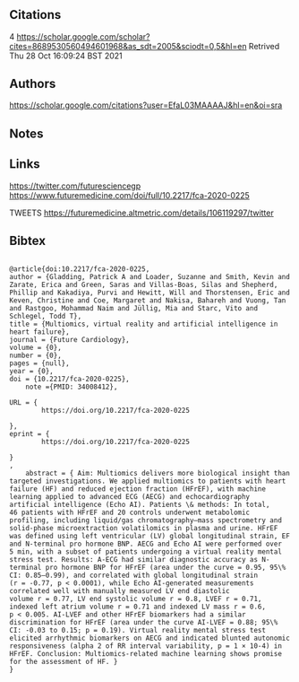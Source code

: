 # 
## Citations
4
https://scholar.google.com/scholar?cites=8689530560494601968&as_sdt=2005&sciodt=0,5&hl=en
Retrived
Thu 28 Oct 16:09:24 BST 2021

## Authors 
https://scholar.google.com/citations?user=EfaL03MAAAAJ&hl=en&oi=sra


## Notes

## Links 
https://twitter.com/futuresciencegp
https://www.futuremedicine.com/doi/full/10.2217/fca-2020-0225

TWEETS 
https://futuremedicine.altmetric.com/details/106119297/twitter

## Bibtex 

```

@article{doi:10.2217/fca-2020-0225,
author = {Gladding, Patrick A and Loader, Suzanne and Smith, Kevin and Zarate, Erica and Green, Saras and Villas-Boas, Silas and Shepherd, Phillip and Kakadiya, Purvi and Hewitt, Will and Thorstensen, Eric and Keven, Christine and Coe, Margaret and Nakisa, Bahareh and Vuong, Tan and Rastgoo, Mohammad Naim and Jüllig, Mia and Starc, Vito and Schlegel, Todd T},
title = {Multiomics, virtual reality and artificial intelligence in heart failure},
journal = {Future Cardiology},
volume = {0},
number = {0},
pages = {null},
year = {0},
doi = {10.2217/fca-2020-0225},
    note ={PMID: 34008412},

URL = { 
        https://doi.org/10.2217/fca-2020-0225
    
},
eprint = { 
        https://doi.org/10.2217/fca-2020-0225
    
}
,
    abstract = { Aim: Multiomics delivers more biological insight than targeted investigations. We applied multiomics to patients with heart failure (HF) and reduced ejection fraction (HFrEF), with machine learning applied to advanced ECG (AECG) and echocardiography artificial intelligence (Echo AI). Patients \& methods: In total, 46 patients with HFrEF and 20 controls underwent metabolomic profiling, including liquid/gas chromatography–mass spectrometry and solid-phase microextraction volatilomics in plasma and urine. HFrEF was defined using left ventricular (LV) global longitudinal strain, EF and N-terminal pro hormone BNP. AECG and Echo AI were performed over 5 min, with a subset of patients undergoing a virtual reality mental stress test. Results: A-ECG had similar diagnostic accuracy as N-terminal pro hormone BNP for HFrEF (area under the curve = 0.95, 95\% CI: 0.85–0.99), and correlated with global longitudinal strain (r = -0.77, p < 0.0001), while Echo AI-generated measurements correlated well with manually measured LV end diastolic volume r = 0.77, LV end systolic volume r = 0.8, LVEF r = 0.71, indexed left atrium volume r = 0.71 and indexed LV mass r = 0.6, p < 0.005. AI-LVEF and other HFrEF biomarkers had a similar discrimination for HFrEF (area under the curve AI-LVEF = 0.88; 95\% CI: -0.03 to 0.15; p = 0.19). Virtual reality mental stress test elicited arrhythmic biomarkers on AECG and indicated blunted autonomic responsiveness (alpha 2 of RR interval variability, p = 1 × 10-4) in HFrEF. Conclusion: Multiomics-related machine learning shows promise for the assessment of HF. }
}

```

